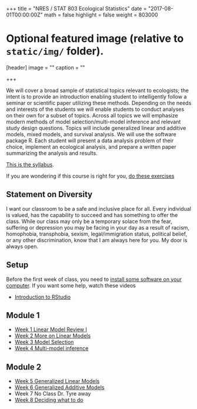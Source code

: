 +++
title = "NRES / STAT 803 Ecological Statistics"
date = "2017-08-01T00:00:00Z"
math = false
highlight = false
weight = 803000
# Optional featured image (relative to `static/img/` folder).
[header]
image = ""
caption = ""

+++

We will cover a broad sample of statistical topics relevant to ecologists; the intent is to provide an introduction enabling student to intelligently follow a seminar or scientific paper utilizing these methods. Depending on the needs and interests of the students we will enable students to conduct analyses on their own for a subset of topics. Across all topics we will emphasize modern methods of model selection/multi-model inference and relevant study design questions. Topics will include generalized linear and additive models, mixed models, and survival analysis. We will use the software package R. Each student will present a data analysis problem of their choice, implement an ecological analysis, and prepare a written paper summarizing the analysis and results.

[This is the syllabus][syllabus].  

If you are wondering if this course is right for you, [do these exercises](readiness/)

## Statement on Diversity

I want our classroom to be a safe and inclusive place for all. Every individual is valued, has the capability to succeed and has something to offer the class. While our class may only be a temporary solace from the fear, suffering or depression you may be facing in your day as a result of racism, homophobia, transphobia, sexism, legal/immigration status, political belief, or any other discrimination, know that I am always here for you. My door is always open. 

## Setup

Before the first week of class, you need to [install some software on your computer][computer-setup]. If you want some help, watch these videos

* [Introduction to RStudio](https://youtu.be/FNrCxTSzq6s)

## Module 1

- [Week 1 Linear Model Review I][Week_1]
- [Week 2 More on Linear Models][Week_2]
- [Week 3 Model Selection][Week_3]
- [Week 4 Multi-model inference][Week_4]

## Module 2

- [Week 5 Generalized Linear Models][Week_5]
- [Week 6 Generalized Additive Models][Week_6]
- Week 7 No Class Dr. Tyre away
- [Week 8 Deciding what to do][Week_8]


[syllabus]: /classes/NRES803/syllabus/
[computer-setup]: /classes/NRES803/computer-setup/
[Week_1]: /classes/NRES803/Week_1/
[Week_2]: /classes/NRES803/Week_2/
[Week_3]: /classes/NRES803/Week_3/
[Week_4]: /classes/NRES803/Week_4/
[Week_5]: /classes/NRES803/Week_5/
[Week_6]: /classes/NRES803/Week_6/
[Week_8]: /classes/NRES803/Week_8/